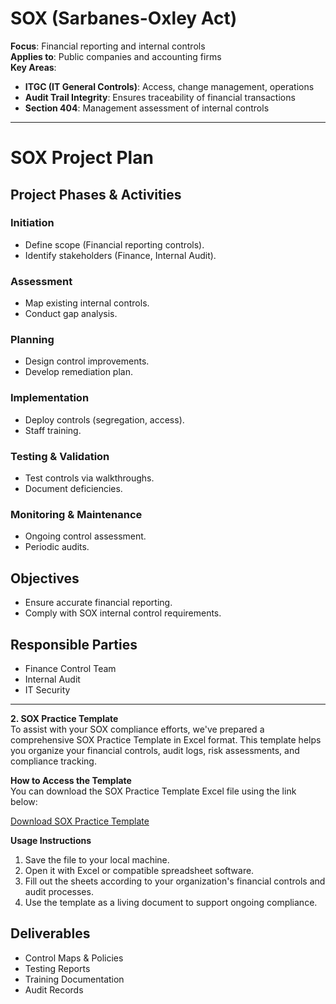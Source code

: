 # SOX (Sarbanes-Oxley Act)

**Focus**: Financial reporting and internal controls  
**Applies to**: Public companies and accounting firms  
**Key Areas**:
- **ITGC (IT General Controls)**: Access, change management, operations
- **Audit Trail Integrity**: Ensures traceability of financial transactions
- **Section 404**: Management assessment of internal controls

---

# SOX Project Plan

## Project Phases & Activities

### Initiation
- Define scope (Financial reporting controls).
- Identify stakeholders (Finance, Internal Audit).

### Assessment
- Map existing internal controls.
- Conduct gap analysis.

### Planning
- Design control improvements.
- Develop remediation plan.

### Implementation
- Deploy controls (segregation, access).
- Staff training.

### Testing & Validation
- Test controls via walkthroughs.
- Document deficiencies.

### Monitoring & Maintenance
- Ongoing control assessment.
- Periodic audits.

## Objectives
- Ensure accurate financial reporting.
- Comply with SOX internal control requirements.

## Responsible Parties
- Finance Control Team
- Internal Audit
- IT Security

---

**2. SOX Practice Template**  
To assist with your SOX compliance efforts, we've prepared a comprehensive SOX Practice Template in Excel format. This template helps you organize your financial controls, audit logs, risk assessments, and compliance tracking.

**How to Access the Template**  
You can download the SOX Practice Template Excel file using the link below:

[Download SOX Practice Template](https://github.com/agustus9/grc-portfolio/blob/main/financial-regulations/SOX.md/SOX_Practice_Template.xlsx)

**Usage Instructions**  
1. Save the file to your local machine.  
2. Open it with Excel or compatible spreadsheet software.  
3. Fill out the sheets according to your organization's financial controls and audit processes.  
4. Use the template as a living document to support ongoing compliance.

## Deliverables
- Control Maps & Policies
- Testing Reports
- Training Documentation
- Audit Records
